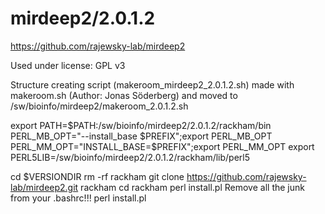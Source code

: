 mirdeep2/2.0.1.2
========================

<https://github.com/rajewsky-lab/mirdeep2>

Used under license:
GPL v3

Structure creating script (makeroom_mirdeep2_2.0.1.2.sh) made with makeroom.sh (Author: Jonas Söderberg) and moved to /sw/bioinfo/mirdeep2/makeroom_2.0.1.2.sh


export PATH=$PATH:/sw/bioinfo/mirdeep2/2.0.1.2/rackham/bin
PERL_MB_OPT="--install_base $PREFIX";export PERL_MB_OPT
PERL_MM_OPT="INSTALL_BASE=$PREFIX";export PERL_MM_OPT
export PERL5LIB=/sw/bioinfo/mirdeep2/2.0.1.2/rackham/lib/perl5

cd $VERSIONDIR
rm -rf rackham
    git clone https://github.com/rajewsky-lab/mirdeep2.git rackham
    cd rackham
    perl install.pl
Remove all the junk from your .bashrc!!! 
    perl install.pl
